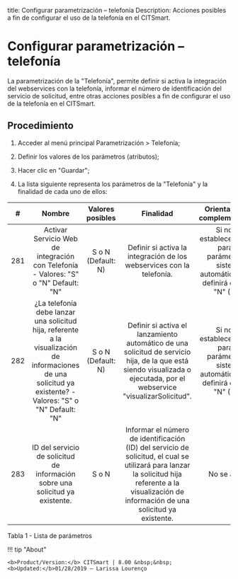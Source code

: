 title: Configurar parametrización – telefonía
Description: Acciones posibles a fin de configurar el uso de la telefonía en el CITSmart.
# Configurar parametrización – telefonía

La parametrización de la "Telefonía", permite definir si activa la integración del webservices con la telefonía, informar el número de identificación del servicio de solicitud, entre otras acciones posibles a fin de configurar el uso de la telefonía en el CITSmart.

Procedimiento
-------------

1.  Acceder al menú principal Parametrización \> Telefonía;

2.  Definir los valores de los parámetros (atributos);

3.  Hacer clic en "Guardar";

4.  La lista siguiente representa los parámetros de la "Telefonía" y la
    finalidad de cada uno de ellos:

| **#** |                                                                          **Nombre**                                                                          | **Valores posibles** |                                                                                            **Finalidad**                                                                                           |                                    **Orientaciones complementarias**                                   |
|:-----:|:------------------------------------------------------------------------------------------------------------------------------------------------------------:|:--------------------:|:--------------------------------------------------------------------------------------------------------------------------------------------------------------------------------------------------:|:------------------------------------------------------------------------------------------------------:|
|  281  |                                      Activar Servicio Web de integración con Telefonía - Valores: "S" o "N" Default: "N"                                     |  S o N (Default: N)  |                                                                Definir si activa la integración de los webservices con la telefonía.                                                               | Si no se establece el valor para el parámetro, el sistema automáticamente definirá el valor: "N" (No). |
|  282  | ¿La telefonía debe lanzar una solicitud hija, referente a la visualización de informaciones de una solicitud ya existente? - Valores: "S" o "N" Default: "N" |  S o N (Default: N)  |               Definir si activa el lanzamiento automático de una solicitud de servicio hija, de la que está siendo visualizada o ejecutada, por el webservice "visualizarSolicitud".               | Si no se establece el valor para el parámetro, el sistema automáticamente definirá el valor: "N" (No). |
|  283  |                                         ID del servicio de solicitud de información sobre una solicitud ya existente.                                        |         S o N        | Informar el número de identificación (ID) del servicio de solicitud, el cual se utilizará para lanzar la solicitud hija referente a la visualización de información de una solicitud ya existente. |                                              No se aplica                                              |
                                                                                        
Tabla 1 - Lista de parámetros

!!! tip "About"

    <b>Product/Version:</b> CITSmart | 8.00 &nbsp;&nbsp;
    <b>Updated:</b>01/28/2019 – Larissa Lourenço  
